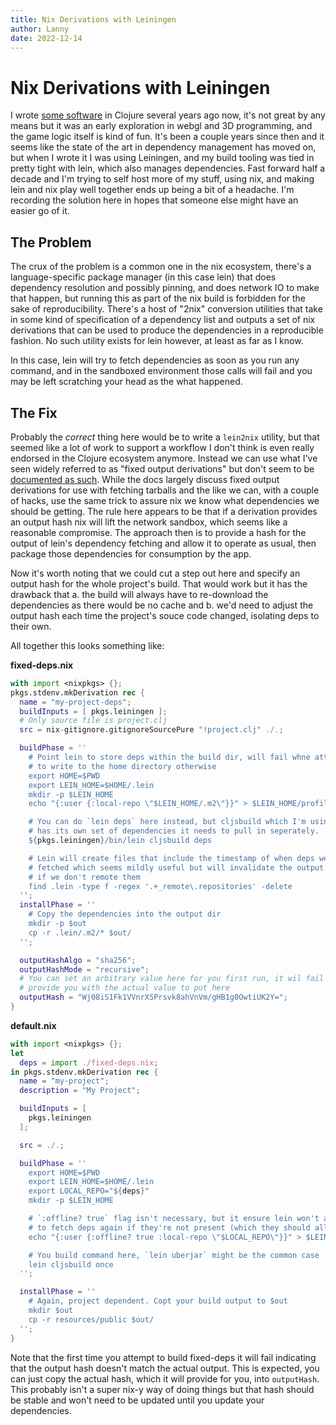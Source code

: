 ```yaml
---
title: Nix Derivations with Leiningen
author: Lanny
date: 2022-12-14
---
```


# Nix Derivations with Leiningen

I wrote [some software](https://github.com/Lanny/Yinch) in Clojure several years ago now, it's not great by any means but it was an early exploration in webgl and 3D programming, and the game logic itself is kind of fun. It's been a couple years since then and it seems like the state of the art in dependency management has moved on, but when I wrote it I was using Leiningen, and my build tooling was tied in pretty tight with lein, which also manages dependencies. Fast forward half a decade and I'm trying to self host more of my stuff, using nix, and making lein and nix play well together ends up being a bit of a headache. I'm recording the solution here in hopes that someone else might have an easier go of it.

## The Problem

The crux of the problem is a common one in the nix ecosystem, there's a language-specific package manager (in this case lein) that does dependency resolution and possibly pinning, and does network IO to make that happen, but running this as part of the nix build is forbidden for the sake of reproducibility. There's a host of "<package manager>2nix" conversion utilities that take in some kind of specification of a dependency list and outputs a set of nix derivations that can be used to produce the dependencies in a reproducible fashion. No such utility exists for lein however, at least as far as I know.

In this case, lein will try to fetch dependencies as soon as you run any command, and in the sandboxed environment those calls will fail and you may be left scratching your head as the what happened.

## The Fix

Probably the _correct_ thing here would be to write a `lein2nix` utility, but that seemed like a lot of work to support a workflow I don't think is even really endorsed in the Clojure ecosystem anymore. Instead we can use what I've seen widely referred to as "fixed output derivations" but don't seem to be [documented as such](https://nixos.org/manual/nix/stable/language/advanced-attributes.html#adv-attr-outputHashMode). While the docs largely discuss fixed output derivations for use with fetching tarballs and the like we can, with a couple of hacks, use the same trick to assure nix we know what dependencies we should be getting. The rule here appears to be that if a derivation provides an output hash nix will lift the network sandbox, which seems like a reasonable compromise. The approach then is to provide a hash for the output of lein's dependency fetching and allow it to operate as usual, then package those dependencies for consumption by the app.

Now it's worth noting that we could cut a step out here and specify an output hash for the whole project's build. That would work but it has the drawback that a. the build will always have to re-download the dependencies as there would be no cache and b. we'd need to adjust the output hash each time the project's souce code changed, isolating deps to their own.

All together this looks something like:

**fixed-deps.nix**
```nix
with import <nixpkgs> {};
pkgs.stdenv.mkDerivation rec {
  name = "my-project-deps";
  buildInputs = [ pkgs.leiningen ];
  # Only source file is project.clj
  src = nix-gitignore.gitignoreSourcePure "!project.clj" ./.;

  buildPhase = ''
    # Point lein to store deps within the build dir, will fail whne attempting
    # to write to the home directory otherwise
    export HOME=$PWD
    export LEIN_HOME=$HOME/.lein
    mkdir -p $LEIN_HOME
    echo "{:user {:local-repo \"$LEIN_HOME/.m2\"}}" > $LEIN_HOME/profiles.clj

    # You can do `lein deps` here instead, but cljsbuild which I'm using here
    # has its own set of dependencies it needs to pull in seperately.
    ${pkgs.leiningen}/bin/lein cljsbuild deps

    # Lein will create files that include the timestamp of when deps were
    # fetched which seems mildly useful but will invalidate the output hash
    # if we don't remote them
    find .lein -type f -regex '.+_remote\.repositories' -delete
  '';
  installPhase = ''
    # Copy the dependencies into the output dir
    mkdir -p $out
    cp -r .lein/.m2/* $out/
  '';

  outputHashAlgo = "sha256";
  outputHashMode = "recursive";
  # You can set an arbitrary value here for you first run, it wil fail but
  # provide you with the actual value to put here
  outputHash = "Wj08iS1Fk1VVnrXSPrsvk8ahVnVm/gHB1g0OwtiUK2Y=";
}
```

**default.nix**
```nix
with import <nixpkgs> {};
let
  deps = import ./fixed-deps.nix;
in pkgs.stdenv.mkDerivation rec {
  name = "my-project";
  description = "My Project";

  buildInputs = [
    pkgs.leiningen
  ];

  src = ./.;

  buildPhase = ''
    export HOME=$PWD
    export LEIN_HOME=$HOME/.lein
    export LOCAL_REPO="${deps}"
    mkdir -p $LEIN_HOME

    # `:offline? true` flag isn't necessary, but it ensure lein won't attempt
    # to fetch deps again if they're not present (which they should all be)
    echo "{:user {:offline? true :local-repo \"$LOCAL_REPO\"}}" > $LEIN_HOME/profiles.clj

    # You build command here, `lein uberjar` might be the common case
    lein cljsbuild once
  '';

  installPhase = ''
    # Again, project dependent. Copt your build output to $out
    mkdir $out
    cp -r resources/public $out/
  '';
}
```

Note that the first time you attempt to build fixed-deps it will fail indicating
that the output hash doesn't match the actual output. This is expected, you can
just copy the actual hash, which it will provide for you, into `outputHash`.
This probably isn't a super nix-y way of doing things but that hash should be
stable and won't need to be updated until you update your dependencies.
